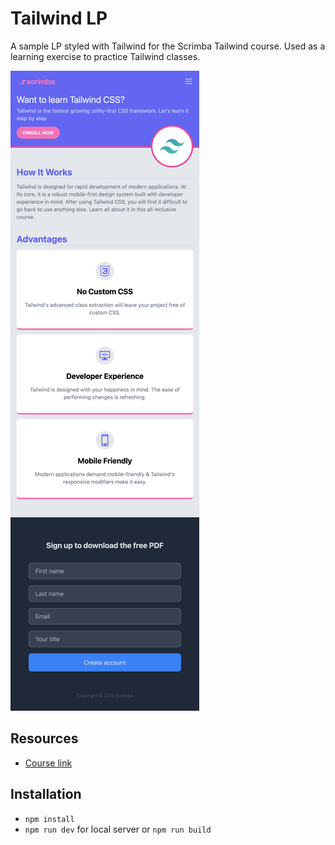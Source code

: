 # Tailwind LP

A sample LP styled with Tailwind for the Scrimba Tailwind course. Used as a learning exercise to practice Tailwind classes.

![Tailwind LP Screenshot](./public/tailwind-screenshot.png)

## Resources

- [Course link](https://v2.scrimba.com/learn-tailwind-css-c010)

## Installation

- `npm install`
- `npm run dev` for local server or `npm run build`